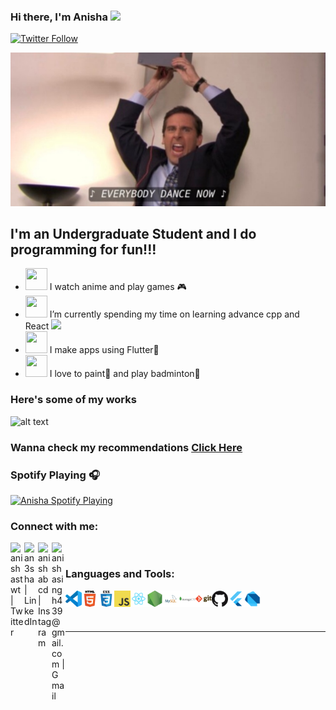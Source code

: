 ### Hi there, I'm Anisha   <img src="https://media.giphy.com/media/hvRJCLFzcasrR4ia7z/giphy.gif" width="30px">


[![Twitter Follow](https://img.shields.io/twitter/follow/anishastwt?color=1DA1F2&logo=twitter&style=for-the-badge)](https://twitter.com/intent/follow?original_referer=https%3A%2F%2Fgithub.com%2Fanishastwt&screen_name=anishastwt)


![alt text](https://github.com/An3sha/An3sha/blob/master/readme.jpg?raw=true)



## I'm an Undergraduate Student and I do programming for fun!!!

- <img src="https://cultofthepartyparrot.com/parrots/hd/illuminatiparrot.gif" width="35" height="35"/>  I watch anime and play games 🎮
- <img src="https://cultofthepartyparrot.com/parrots/hd/laptop_parrot.gif" width="35" height="35"/>  I’m currently spending my time on learning advance cpp and React <img src="https://media.giphy.com/media/WUlplcMpOCEmTGBtBW/giphy.gif" width="45">
- <img src="https://cultofthepartyparrot.com/parrots/hd/hypnoparrotlight.gif" width="35" height="35"/>  I make apps using Flutter📱
- <img src="https://cultofthepartyparrot.com/parrots/hd/mustacheparrot.gif" width="35" height="35"/>  I love to paint🎨 and play badminton🏸

### Here's some of my works

![alt text](https://github.com/An3sha/An3sha/master/art/to/1.jpg)


### Wanna check my recommendations [Click Here](https://an3sha.github.io/Anime-List/)


### Spotify Playing 🎧

[<img src="https://now-playing-codestackr.vercel.app/api/spotify-playing" alt="Anisha Spotify Playing" width="350" />](https://open.spotify.com/playlist/4khfCDVh974lTQVktknG7n)

### Connect with me:

[<img align="left" alt="anishastwt | Twitter" width="22px" src="https://cdn.jsdelivr.net/npm/simple-icons@v3/icons/twitter.svg" />][twitter]
[<img align="left" alt="an3sha | LinkedIn" width="22px" src="https://cdn.jsdelivr.net/npm/simple-icons@v3/icons/linkedin.svg" />][linkedin]
[<img align="left" alt="anishabcd | Instagram" width="22px" src="https://cdn.jsdelivr.net/npm/simple-icons@v3/icons/instagram.svg" />][instagram]
[<img align="left" alt="anishasingh439@gmail.com | Gmail" width="22px" src="https://cdn.jsdelivr.net/npm/simple-icons@v3/icons/gmail.svg" />][gmail]

<br />

### Languages and Tools:

<img align="left" alt="Visual Studio Code" width="26px" src="https://raw.githubusercontent.com/github/explore/80688e429a7d4ef2fca1e82350fe8e3517d3494d/topics/visual-studio-code/visual-studio-code.png" />
<img align="left" alt="HTML5" width="26px" src="https://raw.githubusercontent.com/github/explore/80688e429a7d4ef2fca1e82350fe8e3517d3494d/topics/html/html.png" />
<img align="left" alt="CSS3" width="26px" src="https://raw.githubusercontent.com/github/explore/80688e429a7d4ef2fca1e82350fe8e3517d3494d/topics/css/css.png" />
<img align="left" alt="JavaScript" width="26px" src="https://raw.githubusercontent.com/github/explore/80688e429a7d4ef2fca1e82350fe8e3517d3494d/topics/javascript/javascript.png" />
<img align="left" alt="React" width="26px" src="https://raw.githubusercontent.com/github/explore/80688e429a7d4ef2fca1e82350fe8e3517d3494d/topics/react/react.png" />
<img align="left" alt="Node.js" width="26px" src="https://raw.githubusercontent.com/github/explore/80688e429a7d4ef2fca1e82350fe8e3517d3494d/topics/nodejs/nodejs.png" />
<img align="left" alt="MySQL" width="26pxng" src="https://raw.githubusercontent.com/github/explore/80688e429a7d4ef2fca1e82350fe8e3517d3494d/topics/mysql/mysql.png" />
<img align="left" alt="MongoDB" width="26px" src="https://raw.githubusercontent.com/github/explore/80688e429a7d4ef2fca1e82350fe8e3517d3494d/topics/mongodb/mongodb.png" />
<img align="left" alt="Git" width="26px" src="https://raw.githubusercontent.com/github/explore/80688e429a7d4ef2fca1e82350fe8e3517d3494d/topics/git/git.png" />
<img align="left" alt="GitHub" width="26px" src="https://raw.githubusercontent.com/github/explore/78df643247d429f6cc873026c0622819ad797942/topics/github/github.png" />
<img align="left" alt="Flutter" width="26px" src="https://raw.githubusercontent.com/github/explore/80688e429a7d4ef2fca1e82350fe8e3517d3494d/topics/flutter/flutter.png" />
<img align="left" alt="Dart" width="26px" src="https://raw.githubusercontent.com/github/explore/80688e429a7d4ef2fca1e82350fe8e3517d3494d/topics/dart/dart.png" />


<br />

<!-- <p align="center">
  <img width="48%" src="https://github-readme-stats.vercel.app/api?username=an3sha&show_icons=true&theme=beufy" />
  
</p> -->

<br />

<br />



---


[twitter]: https://twitter.com/anishastwt
[instagram]: https://instagram.com/anishabcd
[linkedin]: https://linkedin.com/in/an3sha
[gmail]: mailto:anishasingh439@gmail.com




    




 


    


